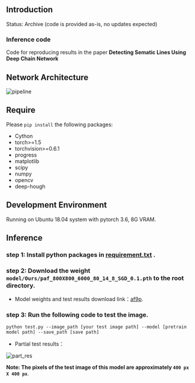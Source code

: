 ## Introduction
Status: Archive (code is provided as-is, no updates expected)
### Inference code
Code for reproducing results in the paper __Detecting Sematic Lines Using Deep Chain Network__ 
## Network Architecture

![pipeline](https://github.com/pljq/DCNet/blob/main/pipeline.png)


## Require
Please `pip install` the following packages:
- Cython
- torch>=1.5
- torchvision>=0.6.1
- progress
- matplotlib
- scipy
- numpy
- opencv
- deep-hough

## Development Environment

Running on Ubuntu 18.04 system with pytorch 3.6, 8G VRAM.

## Inference
### step 1: Install python packages in [requirement.txt](https://github.com/pljq/DCNet/blob/main/requirements.txt) .

### step 2: Download the weight `model/Ours/paf_800X800_6000_80_14_8_SGD_0.1.pth` to the root directory.

- Model weights and test results download link：[af9p](https://pan.baidu.com/s/1coFL9CIx0wu7twu5fD9gog).

### step 3: Run the following code to test the image.
  `python test.py --image_path [your test image path] --model [pretrain model path] --save_path [save path]`

- Partial test results：

![part_res](https://github.com/pljq/DCNet/blob/main/NKLres.png)

__Note: The pixels of the test image of this model are approximately `400 px X 400 px`__.

